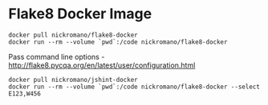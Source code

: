 # Flake8 Docker Image

```
docker pull nickromano/flake8-docker
docker run --rm --volume `pwd`:/code nickromano/flake8-docker
```

Pass command line options - http://flake8.pycqa.org/en/latest/user/configuration.html
```
docker pull nickromano/jshint-docker
docker run --rm --volume `pwd`:/code nickromano/flake8-docker --select E123,W456
```
